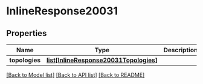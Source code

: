 # InlineResponse20031

## Properties
Name | Type | Description | Notes
------------ | ------------- | ------------- | -------------
**topologies** | [**list[InlineResponse20031Topologies]**](InlineResponse20031Topologies.md) |  | [optional] 

[[Back to Model list]](../README.md#documentation-for-models) [[Back to API list]](../README.md#documentation-for-api-endpoints) [[Back to README]](../README.md)

